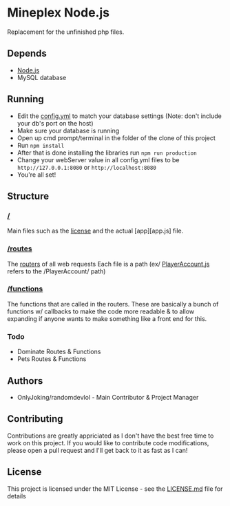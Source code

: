 # Mineplex Node.js
Replacement for the unfinished php files.

## Depends
* [Node.js](https://nodejs.org)
* MySQL database

## Running
* Edit the [config.yml](config.json) to match your database settings (Note: don't include your db's port on the host)
* Make sure your database is running
* Open up cmd prompt/terminal in the folder of the clone of this project
* Run ```npm install```
* After that is done installing the libraries run ```npm run production```
* Change your webServer value in all config.yml files to be ```http://127.0.0.1:8080``` or ```http://localhost:8080```
* You're all set!

## Structure
### [/](/)
Main files such as the [license](LICENSE.md) and the actual [app][app.js] file.

### [/routes](/routes)
The [routers](https://expressjs.com/en/api.html#router) of all web requests
Each file is a path (ex/ [PlayerAccount.js](/routes/PlayerAccount.js) refers to the /PlayerAccount/ path)

### [/functions](/functions)
The functions that are called in the routers.
These are basically a bunch of functions w/ callbacks to make the code more readable & to allow expanding if anyone wants to make something like a front end for this.

### Todo
* Dominate Routes & Functions
* Pets Routes & Functions

## Authors
* OnlyJoking/randomdevlol - Main Contributor & Project Manager

## Contributing
Contributions are greatly appriciated as I don't have the best free time to work on this project. If you would like to contribute code modifications, please open a pull request and I'll get back to it as fast as I can!

## License
This project is licensed under the MIT License - see the [LICENSE.md](LICENSE.md) file for details